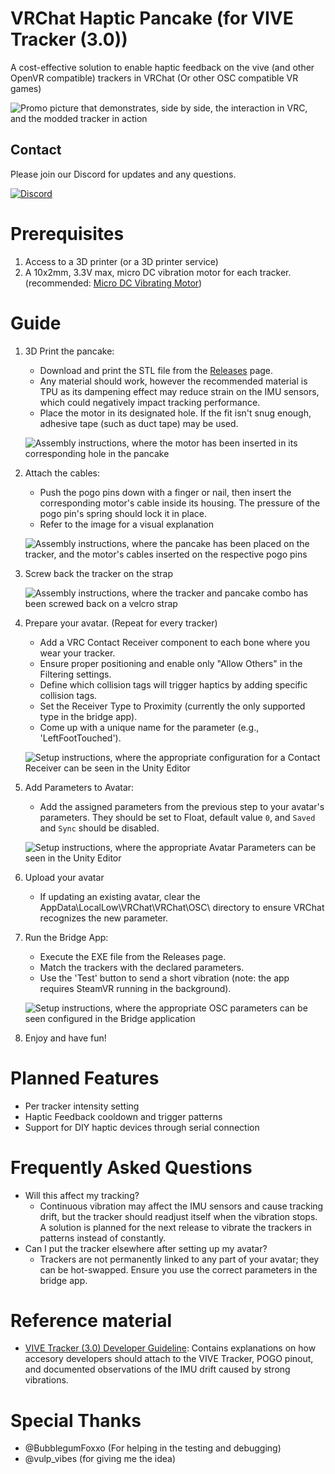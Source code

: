 # VRChat Haptic Pancake (for VIVE Tracker (3.0))
A cost-effective solution to enable haptic feedback on the vive (and other OpenVR compatible) trackers in VRChat (Or other OSC compatible VR games)

![Promo picture that demonstrates, side by side, the interaction in VRC, and the modded tracker in action](Images/promo.png)

## Contact

Please join our Discord for updates and any questions.

[![Discord](https://img.shields.io/badge/Discord-7289DA?style=for-the-badge&logo=discord&logoColor=white)](https://discord.gg/gd4dsbdX)

# Prerequisites

1. Access to a 3D printer (or a 3D printer service)
2. A 10x2mm, 3.3V max, micro DC vibration motor for each tracker. (recommended: [Micro DC Vibrating Motor](https://www.aliexpress.com/item/1005004653448729.html "Link to Aliexpres"))

# Guide

1. 3D Print the pancake:
   * Download and print the STL file from the [Releases](https://github.com/Z4urce/VRC-Haptic-Pancake/releases) page.
   * Any material should work, however the recommended material is TPU as its dampening effect may reduce strain on the IMU sensors, which could negatively impact tracking performance.
   * Place the motor in its designated hole. If the fit isn't snug enough, adhesive tape (such as duct tape) may be used.

   ![Assembly instructions, where the motor has been inserted in its corresponding hole in the pancake](Images/pancake.png)

2. Attach the cables:
   * Push the pogo pins down with a finger or nail, then insert the corresponding motor's cable inside its housing. The pressure of the pogo pin's spring should lock it in place.
   * Refer to the image for a visual explanation

   ![Assembly instructions, where the pancake has been placed on the tracker, and the motor's cables inserted on the respective pogo pins](Images/cable.png)

3. Screw back the tracker on the strap

   ![Assembly instructions, where the tracker and pancake combo has been screwed back on a velcro strap](Images/sandwitch.png)

4. Prepare your avatar. (Repeat for every tracker)
   * Add a VRC Contact Receiver component to each bone where you wear your tracker.
   * Ensure proper positioning and enable only "Allow Others" in the Filtering settings.
   * Define which collision tags will trigger haptics by adding specific collision tags.
   * Set the Receiver Type to Proximity (currently the only supported type in the bridge app).
   * Come up with a unique name for the parameter (e.g., 'LeftFootTouched').

   ![Setup instructions, where the appropriate configuration for a Contact Receiver can be seen in the Unity Editor](Images/unity.png)

5. Add Parameters to Avatar:
   * Add the assigned parameters from the previous step to your avatar's parameters. They should be set to Float, default value `0`, and `Saved` and `Sync` should be disabled.

   ![Setup instructions, where the appropriate Avatar Parameters can be seen in the Unity Editor](Images/params.png)

6. Upload your avatar
   * If updating an existing avatar, clear the AppData\LocalLow\VRChat\VRChat\OSC\ directory to ensure VRChat recognizes the new parameter.

7. Run the Bridge App:
   * Execute the EXE file from the Releases page.
   * Match the trackers with the declared parameters.
   * Use the 'Test' button to send a short vibration (note: the app requires SteamVR running in the background).
     
   ![Setup instructions, where the appropriate OSC parameters can be seen configured in the Bridge application](Images/bridgeapp.png)

8. Enjoy and have fun!

# Planned Features
   * Per tracker intensity setting
   * Haptic Feedback cooldown and trigger patterns
   * Support for DIY haptic devices through serial connection

# Frequently Asked Questions
   * Will this affect my tracking?
      * Continuous vibration may affect the IMU sensors and cause tracking drift, but the tracker should readjust itself when the vibration stops. A solution is planned for the next release to vibrate the trackers in patterns instead of constantly.
   * Can I put the tracker elsewhere after setting up my avatar?
      * Trackers are not permanently linked to any part of your avatar; they can be hot-swapped. Ensure you use the correct parameters in the bridge app.

# Reference material
   * [VIVE Tracker (3.0) Developer Guideline](https://dl.vive.com/Tracker/Guideline/HTC%20Vive%20Tracker%20(3.0)%20Developer%20Guidelines_v1.0_01182021.pdf): Contains explanations on how accesory developers should attach to the VIVE Tracker, POGO pinout, and documented observations of the IMU drift caused by strong vibrations. 

# Special Thanks
- @BubblegumFoxxo (For helping in the testing and debugging)
- @vulp_vibes (for giving me the idea)
